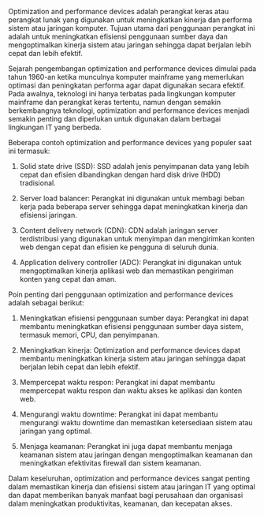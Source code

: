Optimization and performance devices adalah perangkat keras atau perangkat lunak yang digunakan untuk meningkatkan kinerja dan performa sistem atau jaringan komputer. Tujuan utama dari penggunaan perangkat ini adalah untuk meningkatkan efisiensi penggunaan sumber daya dan mengoptimalkan kinerja sistem atau jaringan sehingga dapat berjalan lebih cepat dan lebih efektif.

Sejarah pengembangan optimization and performance devices dimulai pada tahun 1960-an ketika munculnya komputer mainframe yang memerlukan optimasi dan peningkatan performa agar dapat digunakan secara efektif. Pada awalnya, teknologi ini hanya terbatas pada lingkungan komputer mainframe dan perangkat keras tertentu, namun dengan semakin berkembangnya teknologi, optimization and performance devices menjadi semakin penting dan diperlukan untuk digunakan dalam berbagai lingkungan IT yang berbeda.

Beberapa contoh optimization and performance devices yang populer saat ini termasuk:

1.  Solid state drive (SSD): SSD adalah jenis penyimpanan data yang lebih cepat dan efisien dibandingkan dengan hard disk drive (HDD) tradisional.
    
2.  Server load balancer: Perangkat ini digunakan untuk membagi beban kerja pada beberapa server sehingga dapat meningkatkan kinerja dan efisiensi jaringan.
    
3.  Content delivery network (CDN): CDN adalah jaringan server terdistribusi yang digunakan untuk menyimpan dan mengirimkan konten web dengan cepat dan efisien ke pengguna di seluruh dunia.
    
4.  Application delivery controller (ADC): Perangkat ini digunakan untuk mengoptimalkan kinerja aplikasi web dan memastikan pengiriman konten yang cepat dan aman.
    

Poin penting dari penggunaan optimization and performance devices adalah sebagai berikut:

1.  Meningkatkan efisiensi penggunaan sumber daya: Perangkat ini dapat membantu meningkatkan efisiensi penggunaan sumber daya sistem, termasuk memori, CPU, dan penyimpanan.
    
2.  Meningkatkan kinerja: Optimization and performance devices dapat membantu meningkatkan kinerja sistem atau jaringan sehingga dapat berjalan lebih cepat dan lebih efektif.
    
3.  Mempercepat waktu respon: Perangkat ini dapat membantu mempercepat waktu respon dan waktu akses ke aplikasi dan konten web.
    
4.  Mengurangi waktu downtime: Perangkat ini dapat membantu mengurangi waktu downtime dan memastikan ketersediaan sistem atau jaringan yang optimal.
    
5.  Menjaga keamanan: Perangkat ini juga dapat membantu menjaga keamanan sistem atau jaringan dengan mengoptimalkan keamanan dan meningkatkan efektivitas firewall dan sistem keamanan.
    

Dalam keseluruhan, optimization and performance devices sangat penting dalam memastikan kinerja dan efisiensi sistem atau jaringan IT yang optimal dan dapat memberikan banyak manfaat bagi perusahaan dan organisasi dalam meningkatkan produktivitas, keamanan, dan kecepatan akses.